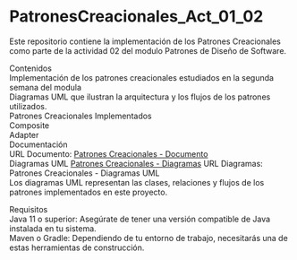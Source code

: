 # PatronesCreacionales_Act_01_02  

Este repositorio contiene la implementación de los Patrones Creacionales como parte de la actividad  02 del modulo Patrones  de Diseño de Software.  

Contenidos  
Implementación de los patrones creacionales estudiados en la segunda semana del modula  
Diagramas UML que ilustran la arquitectura y los flujos de los patrones utilizados.  
Patrones Creacionales Implementados  
Composite  
Adapter  
Documentación  
URL Documento: [Patrones Creacionales - Documento](https://estliveupsedu-my.sharepoint.com/:w:/g/personal/eredrovan_est_ups_edu_ec/EePyffkgMABGh3yrfdZEJAMBv2vpekH2doNFMxvqPTpCMg?rtime=zC_ALM_d3Eg)  
Diagramas UML  [Patrones Creacionales -  Diagramas](https://drive.google.com/file/d/1rfnm7EW5xKGxgylyFXFl2bE3755P2KyH/view)
URL Diagramas: Patrones Creacionales - Diagramas UML  
Los diagramas UML representan las clases, relaciones y flujos de los patrones implementados en este proyecto.  
 
Requisitos  
Java 11 o superior: Asegúrate de tener una versión compatible de Java instalada en tu sistema.  
Maven o Gradle: Dependiendo de tu entorno de trabajo, necesitarás una de estas herramientas de construcción.  
